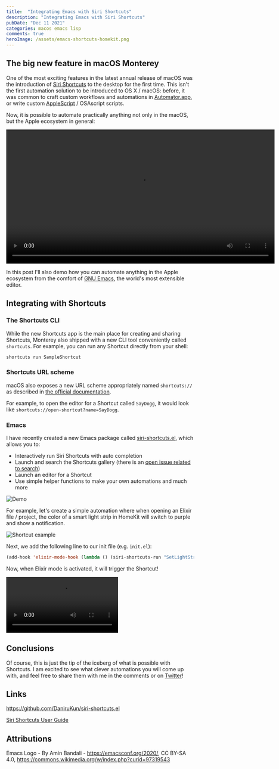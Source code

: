 ```yaml
---
title:  "Integrating Emacs with Siri Shortcuts"
description: "Integrating Emacs with Siri Shortcuts"
pubDate: "Dec 11 2021"
categories: macos emacs lisp
comments: true
heroImage: /assets/emacs-shortcuts-homekit.png
---
```


## The big new feature in macOS Monterey

One of the most exciting features in the latest annual release of macOS was the introduction of [Siri Shortcuts](https://support.apple.com/en-us/HT209055) to the desktop for the first time. This isn't the first automation solution to be introduced to OS X / macOS: before, it was common to craft custom workflows and automations in [Automator.app](https://support.apple.com/en-gb/guide/automator/welcome/mac), or write custom [AppleScript](https://developer.apple.com/library/archive/documentation/AppleScript/Conceptual/AppleScriptLangGuide/introduction/ASLR_intro.html) / OSAscript scripts.

Now, it is possible to automate practically anything not only in the macOS, but the Apple ecosystem in general:

<video controls width="720">
    <source src="https://devstreaming-cdn.apple.com/videos/wwdc/2021/10232/4/F45F16B7-D0DD-4D4D-954B-1704C1063E3C/cmaf.m3u8"
            type="video/mp4">

    Sorry, your browser doesn't support embedded videos.
</video>

In this post I'll also demo how you can automate anything in the Apple ecosystem from the comfort of [GNU Emacs](https://www.gnu.org/software/emacs/), the world's most extensible editor.

## Integrating with Shortcuts

### The Shortcuts CLI

While the new Shortcuts app is the main place for creating and sharing Shortcuts, Monterey also shipped with a new CLI tool conveniently called `shortcuts`. For example, you can run any Shortcut directly from your shell:

```bash
shortcuts run SampleShortcut
```

### Shortcuts URL scheme

macOS also exposes a new URL scheme appropriately named `shortcuts://` as described in [the official documentation](https://support.apple.com/en-gb/guide/shortcuts-mac/apd621a1ad7a/mac).

For example, to open the editor for a Shortcut called `SayDogg`, it would look like `shortcuts://open-shortcut?name=SayDogg`.

### Emacs

I have recently created a new Emacs package called [siri-shortcuts.el](https://github.com/DaniruKun/siri-shortcuts.el), which allows you to:

- Interactively run Siri Shortcuts with auto completion
- Launch and search the Shortcuts gallery (there is an [open issue related to search](https://feedbackassistant.apple.com/feedback/9803481))
- Launch an editor for a Shortcut
- Use simple helper functions to make your own automations and much more

![Demo](https://github.com/DaniruKun/siri-shortcuts.el/blob/master/shortcuts-demo.gif?raw=true)

For example, let's create a simple automation where when opening an Elixir file / project, the color of a smart light strip in HomeKit will switch to purple and show a notification.

![Shortcut example](/assets/shortcut-demo.png)

Next, we add the following line to our init file (e.g. `init.el`):

```lisp
(add-hook 'elixir-mode-hook (lambda () (siri-shortcuts-run "SetLightStripToPurple")))
```

Now, when Elixir mode is activated, it will trigger the Shortcut!

![Demo](https://i.imgur.com/AXTamcp.mp4)

## Conclusions

Of course, this is just the tip of the iceberg of what is possible with Shortcuts. I am excited to see what clever automations you will come up with, and feel free to share them with me in the comments or on [Twitter](https://twitter.com/DaniruKun)!

## Links

<https://github.com/DaniruKun/siri-shortcuts.el>

[Siri Shortcuts User Guide](https://support.apple.com/en-gb/guide/shortcuts-mac/welcome/mac)

## Attributions

Emacs Logo - By Amin Bandali - https://emacsconf.org/2020/, CC BY-SA 4.0, https://commons.wikimedia.org/w/index.php?curid=97319543

